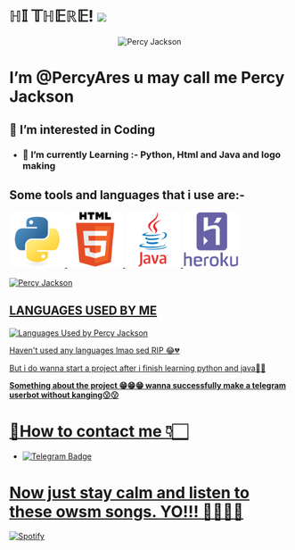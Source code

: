 <h1>ℍ𝕀  𝕋ℍ𝔼ℝ𝔼! <img src="https://raw.githubusercontent.com/MartinHeinz/MartinHeinz/master/wave.gif" width="50px"></h1>        
<p align="center"><img src="https://komarev.com/ghpvc/?username=PercyAres&label=PROFILE+VIEWS+OF+PERCY+JACKSON&color=0e75b6&style=plastic" alt="Percy Jackson" /> </p>

<h1>I’m @PercyAres u may call me Percy Jackson</h1>

## <h2>👀 I’m interested in Coding</h2>
- <h3>🌱 I’m currently Learning :- Python, Html and Java and logo making</h3>

## <h2>Some tools and languages that i use are:-

<a href="https://www.python.org" target="_blank"> <img src="https://raw.githubusercontent.com/devicons/devicon/master/icons/python/python-original.svg" alt="python" width="100" height="100"/> </a> <a href="https://html.com/" target="_blank"> <img src="https://raw.githubusercontent.com/devicons/devicon/master/icons/html5/html5-original-wordmark.svg" alt="html-5" width="100" height="100"/> </a> <a href="https://www.java.com/en/" target="_blank"> <img src="https://raw.githubusercontent.com/devicons/devicon/master/icons/java/java-original-wordmark.svg" alt="java" width="100" height="100"/> </a> <a href="https://heroku.com" target="_blank"> <img src="https://raw.githubusercontent.com/devicons/devicon/master/icons/heroku/heroku-plain-wordmark.svg" alt="heroku" width="100" height="100"/> </a> <a href="https://heroku.com/" target="_blank">

<p><img align="center" src="https://github-readme-stats.vercel.app/api?username=PercyAres&show_icons=true&theme=midnight-purple" alt="Percy Jackson" /></p>

## LANGUAGES USED BY ME
<img align="center" src="https://github-readme-stats.vercel.app/api/top-langs/?username=PercyAres&layout=compact&theme=radical&show_icons=true" alt="Languages Used by Percy Jackson" />

<p>Haven't used any languages lmao sed RIP 😂💔</p>
<p>But i do wanna start a project after i finish learning python and java🤩🤩</p>

**Something about the project 😁😁😁 wanna successfully make a telegram userbot without kanging😗😗**

## <h1>🙂How to contact me 👇🏻</h1>

- ![Telegram Badge](https://img.shields.io/badge/-PercyJackson-1ca0f1?style=plastic-round&logo=telegram&logoColor=black&link=https://t.me/PercyJackson_OP)

## <h1> Now just stay calm and listen to these owsm songs. __YO!!!__ 🤘🏻🤘🏻

![Spotify](https://novatorem.vercel.app/api/spotify)

<!---
PercyAres/PercyAres is a ✨ special ✨ repository because its `README.md` (this file) appears on your GitHub profile.
You can click the Preview link to take a look at your changes.
--->
